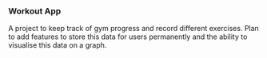 ### Workout App

A project to keep track of gym progress and record different exercises. Plan to add features to store this data for users permanently and the ability to visualise this data on a graph.
